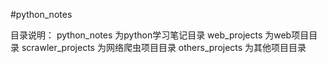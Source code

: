 #python_notes

目录说明：
python_notes 为python学习笔记目录
web_projects 为web项目目录
scrawler_projects 为网络爬虫项目目录
others_projects 为其他项目目录
